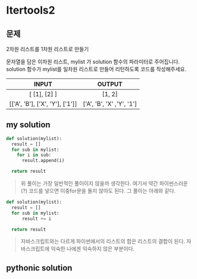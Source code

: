 # Itertools2

## 문제

2차원 리스트를 1차원 리스트로 만들기

문자열을 담은 이차원 리스트, mylist 가 solution 함수의 파라미터로 주어집니다. solution 함수가 mylist를 일차원 리스트로 만들어 리턴하도록 코드를 작성해주세요.

|              INPUT              |          OUTPUT           |
| :-----------------------------: | :-----------------------: |
|          [ [1], [2] ]           |          [1, 2]           |
| [['A', 'B'], ['X', 'Y'], ['1']] | ['A', 'B', 'X' ,'Y', '1'] |

## my solution

```python
def solution(mylist):
  result = []
  for sub in mylist:
    for i in sub:
      result.append(i)

  return result
```

> 위 풀이는 가장 일반적인 풀이이지 않을까 생각한다. 여기서 약간 파이썬스러운(?) 코드를 넣으면 이중for문을 돌지 않아도 된다. 그 풀이는 아래와 같다.

```python
def solution(mylist):
  result = []
  for sub in mylist:
      result += i

  return result
```

> 자바스크립트와는 다르게 파이썬에서의 리스트의 합은 리스트의 결합이 된다. 자바스크립트에 익숙한 나에겐 익숙하지 않은 부분이다.

## pythonic solution

```python

```
